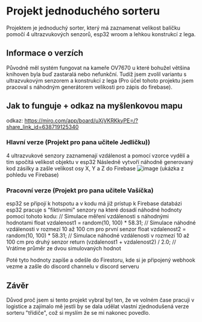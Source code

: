 
# Projekt jednoduchého sorteru
Projektem je jednoduchý sorter, který má zaznamenat velikost balíčku pomočí 4 ultrazvukových senzorů, esp32 wroom a lehkou konstrukcí z lega.

## Informace o verzích
Původně měl systém fungovat na kameře OV7670 u které bohužel většina knihoven byla buď zastaralá nebo nefunkční.
Tudíž jsem zvolil variantu s ultrazvukovým senzorem a konstrukcí z lega (Pro účel tohoto projektu jsem pracoval s náhodným generátorem velikosti pro zápis do firebase).

## Jak to funguje + odkaz na myšlenkovou mapu
odkaz: https://miro.com/app/board/uXjVKRKkyPE=/?share_link_id=638719125340

### Hlavní verze (Projekt pro pana učitele Jedličku))
4 ultrazvukové senzory zaznamenají vzdálenost a pomocí vzorce vydělí a tím spočítá velikost objektu v esp32
Následně vytvoří náhodně generovaný kod zásilky a zašle velikost osy X, Y a Z do Firebase
![image](https://github.com/Wirtrius/PAD-Projekt/assets/144933686/9ebfbe8a-70ed-4602-94e3-1a2e09075b7a) (ukázka z pohledu ve Firebase)

### Pracovní verze (Projekt pro pana učitele Vašíčka)
esp32 se připojí k hotspotu a v kodu má již prístup k Firebase databázi
esp32 pracuje s "fiktivními" senzory na které dosadí náhodné hodnoty pomocí tohoto kodu:
 // Simulace měření vzdálenosti s náhodnými hodnotami
  float vzdalenost1 = random(10, 100) * 58.31; // Simulace náhodné vzdálenosti v rozmezí 10 až 100 cm pro první senzor
  float vzdalenost2 = random(10, 100) * 58.31; // Simulace náhodné vzdálenosti v rozmezí 10 až 100 cm pro druhý senzor
  return (vzdalenost1 + vzdalenost2) / 2.0; // Vrátíme průměr ze dvou simulovaných hodnot

  Poté tyto hodnoty zapíše a odešle do Firestoru, kde si je připojený webhook vezme a zašle do discord channelu v discord serveru

## Závěr
  Důvod proč jsem si tento projekt vybral byl ten, že ve volném čase pracuji v logistice a zajímalo mě jestli by se dala udělat vlastní zjednodušená verze sorteru "třídiče", což si myslím že se mi nakonec povedlo.
